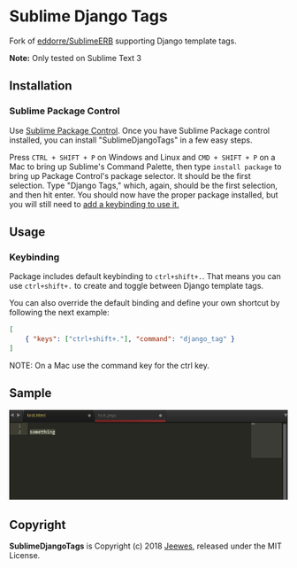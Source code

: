 # Sublime Django Tags

Fork of [eddorre/SublimeERB](https://github.com/eddorre/SublimeERB) supporting Django template tags.

**Note:** Only tested on Sublime Text 3

## Installation

### Sublime Package Control

Use [Sublime Package Control](https://packagecontrol.io/). Once you have Sublime Package control installed, you can install "SublimeDjangoTags" in a few easy steps.

Press `CTRL + SHIFT + P` on Windows and Linux and `CMD + SHIFT + P` on a Mac to bring up Sublime's Command Palette, then type `install package` to bring up Package Control's package selector. It should be the first selection. Type "Django Tags," which, again, should be the first selection, and then hit enter. You should now have the proper package installed, but you will still need to [add a keybinding to use it.](#add-keybinding)

## Usage

### Keybinding

Package includes default keybinding to `ctrl+shift+.`. That means you can use `ctrl+shift+.` to create and toggle between Django template tags.

You can also override the default binding and define your own shortcut by following the next example:

```json
[
    { "keys": ["ctrl+shift+."], "command": "django_tag" }
]
```

NOTE: On a Mac use the command key for the ctrl key.

Sample
----------
<img src="https://raw.githubusercontent.com/Jeewes/SublimeDjangoTags/master/django_tags.gif" />

Copyright
---------

**SublimeDjangoTags** is Copyright (c) 2018 [Jeewes](https://github.com/Jeewes), released under the MIT License.
